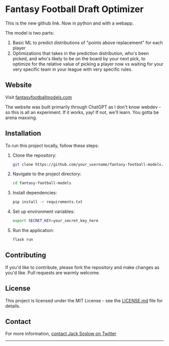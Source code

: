 # Fantasy Football Draft Optimizer

This is the new github link. Now in python and with a webapp.

The model is two parts:
1. Basic ML to predict distributions of "points above replacement" for each player
2. Optimizations that takes in the prediction distribution, who's been picked, and who's likely to be on the board by your next pick, to optimize for the relative value of picking a player now vs waiting for your very specific team in your league with very specific rules.

## Website

Visit [fantasyfootballmodels.com](https://fantasyfootballmodels.com)

The website was built primarily through ChatGPT as I don't know webdev - so this is all an experiment. If it works, yay! If not, we'll learn. You gotta be arena maxxing.


## Installation

To run this project locally, follow these steps:

1. Clone the repository:
    ```bash
    git clone https://github.com/your_username/fantasy-football-models.git
    ```
2. Navigate to the project directory:
    ```bash
    cd fantasy-football-models
    ```
3. Install dependencies:
    ```bash
    pip install -r requirements.txt
    ```
4. Set up environment variables:
    ```bash
    export SECRET_KEY=your_secret_key_here
    ```
5. Run the application:
    ```bash
    flask run
    ```

## Contributing

If you'd like to contribute, please fork the repository and make changes as you'd like. Pull requests are warmly welcome.

## License

This project is licensed under the MIT License - see the [LICENSE.md](LICENSE.md) file for details.

## Contact

For more information, [contact Jack Soslow on Twitter](https://twitter.com/JackSoslow)

---
